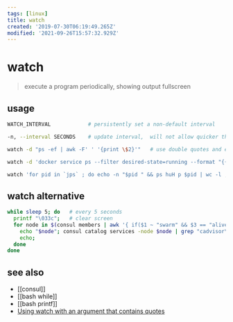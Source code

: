 ```yaml
---
tags: [linux]
title: watch
created: '2019-07-30T06:19:49.265Z'
modified: '2021-09-26T15:57:32.929Z'
---
```


# watch

> execute a program periodically, showing output fullscreen

## usage

```sh
WATCH_INTERVAL            # persistently set a non-default interval

-n, --interval SECONDS    # update interval,  will not allow quicker than 0.1 second interval, in which the smaller values are converted 
```

```sh
watch -d "ps -ef | awk -F' ' '{print \$2}'"   # use double quotes and escape $

watch -d 'docker service ps --filter desired-state=running --format "{{.Node}} {{.Name}}" $(docker service ls --filter mode=replicated -q)'

watch 'for pid in `jps` ; do echo -n "$pid " && ps huH p $pid | wc -l ; done'     # poor man java monitoring
```

## watch alternative

```sh
while sleep 5; do   # every 5 seconds
  printf "\033c";   # clear screen
  for node in $(consul members | awk '{ if($1 ~ "swarm" && $3 == "alive"){ print $1} }'); do 
    echo "$node"; consul catalog services -node $node | grep "cadvisor\|export"; 
    echo; 
  done
done
```

## see also

- [[consul]]
- [[bash while]]
- [[bash printf]]
- [Using watch with an argument that contains quotes](https://superuser.com/a/276706)
